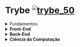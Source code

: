 # Trybe [![trybe_50](https://user-images.githubusercontent.com/48166556/111015178-4e73cb80-8386-11eb-8513-331461ef8448.png)](https://www.betrybe.com)

<details>
  <summary>
    Fundamentos
   </summary>
  
- [2.1](exercices/2.1)

</details>


<details>
  <summary>
    <b size="100px"> Front-End </b>
   </summary>

</details>


<details>
  <summary>
    <b size="100px"> Back-End </b>
   </summary>

</details>


<details>
  <summary>
    <b size="100px"> Ciência da Computação </b>
   </summary>

</details>

